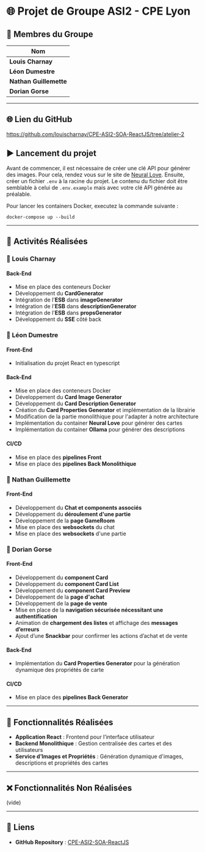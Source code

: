 # 🌐 Projet de Groupe ASI2 - CPE Lyon

## 👥 Membres du Groupe 

| Nom                |
|--------------------|
| **Louis Charnay**  |
| **Léon Dumestre**  |
| **Nathan Guillemette** |
| **Dorian Gorse**   |

---

## 🌐 Lien du GitHub

https://github.com/louischarnay/CPE-ASI2-SOA-ReactJS/tree/atelier-2

## ▶️ Lancement du projet

Avant de commencer, il est nécessaire de créer une clé API pour générer des images. Pour cela, rendez vous sur le site de [Neural Love](https://docs.neural.love/docs/getting-started).
Ensuite, créer un fichier `.env` à la racine du projet. Le contenu du fichier doit être semblable à celui de `.env.example` mais avec votre clé API générée au préalable.

Pour lancer les containers Docker, executez la commande suivante :
```
docker-compose up --build
```

---

## 🚀 Activités Réalisées

### 📌 Louis Charnay
#### Back-End
- Mise en place des conteneurs Docker
- Développement du **CardGenerator**
- Intégration de l'**ESB** dans **imageGenerator**
- Intégration de l'**ESB** dans **descriptionGenerator**
- Intégration de l'**ESB** dans **propsGenerator**
- Développement du **SSE** côté back

### 📌 Léon Dumestre
#### Front-End
- Initialisation du projet React en typescript

#### Back-End
- Mise en place des conteneurs Docker
- Développement du **Card Image Generator**
- Développement du **Card Description Generator**
- Création du **Card Properties Generator** et implémentation de la librairie
- Modification de la partie monolithique pour l'adapter à notre architecture
- Implémentation du container **Neural Love** pour générer des cartes
- Implémentation du container **Ollama** pour générer des descriptions

#### CI/CD
- Mise en place des **pipelines Front**
- Mise en place des **pipelines Back Monolithique**

### 📌 Nathan Guillemette

#### Front-End
- Développement du **Chat et components associés**
- Développement du **déroulement d'une partie**
- Développement de la **page GameRoom**
- Mise en place des **websockets** du chat
- Mise en place des **websockets** d'une partie  

### 📌 Dorian Gorse

#### Front-End
- Développement du **component Card**
- Développement du **component Card List**
- Développement du **component Card Preview**
- Développement de la **page d'achat**
- Développement de la **page de vente**
- Mise en place de la **navigation sécurisée nécessitant une authentification**
- Animation de **chargement des listes** et affichage des **messages d’erreurs**
- Ajout d’une **Snackbar** pour confirmer les actions d’achat et de vente

#### Back-End
- Implémentation du **Card Properties Generator** pour la génération dynamique des propriétés de carte

#### CI/CD
- Mise en place des **pipelines Back Generator**

---

## 📝 Fonctionnalités Réalisées

- **Application React** : Frontend pour l’interface utilisateur
- **Backend Monolithique** : Gestion centralisée des cartes et des utilisateurs
- **Service d’Images et Propriétés** : Génération dynamique d'images, descriptions et propriétés des cartes

---

## ❌ Fonctionnalités Non Réalisées
(vide)

---

## 🔗 Liens

- **GitHub Repository** : [CPE-ASI2-SOA-ReactJS](https://github.com/louischarnay/CPE-ASI2-SOA-ReactJS)

